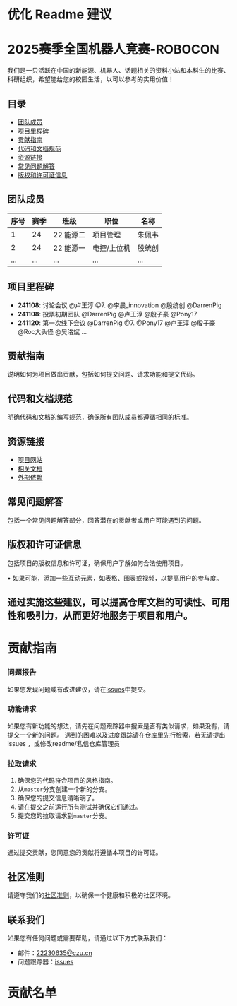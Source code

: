 # 优化 Readme 建议
# 2025赛季全国机器人竞赛-ROBOCON

我们是一只活跃在中国的新能源、机器人、话题相关的资料小站和本科生的比赛、科研组织，希望能给您的校园生活，以可以参考的实用价值！

## 目录

- [团队成员](#团队成员)
- [项目里程碑](#项目里程碑)
- [贡献指南](#贡献指南)
- [代码和文档规范](#代码和文档规范)
- [资源链接](#资源链接)
- [常见问题解答](#常见问题解答)
- [版权和许可证信息](#版权和许可证信息)

## 团队成员

| 序号 | 赛季 | 班级 | 职位 | 名称 |
| --- | --- | --- | --- | --- |
| 1 | 24 | 22 能源二 | 项目管理 | 朱佩韦 |
| 2 | 24 | 22 能源一 | 电控/上位机 | 殷统创 |
| ... | ... | ... | ... | ... |

## 项目里程碑

- **241108**: 讨论会议 @卢王淳 @7. @李晨_innovation @殷统创 @DarrenPig
- **241108**: 投票初期团队 @DarrenPig @卢王淳 @殷子豪 @Pony17
- **241120**: 第一次线下会议 @DarrenPig @7. @Pony17 @卢王淳 @殷子豪 @Roc大头怪 @吴洛斌 ...

## 贡献指南

说明如何为项目做出贡献，包括如何提交问题、请求功能和提交代码。

## 代码和文档规范

明确代码和文档的编写规范，确保所有团队成员都遵循相同的标准。

## 资源链接

- [项目网站](#)
- [相关文档](#)
- [外部依赖](#)

## 常见问题解答

包括一个常见问题解答部分，回答潜在的贡献者或用户可能遇到的问题。

## 版权和许可证信息

包括项目的版权信息和许可证，确保用户了解如何合法使用项目。



• 如果可能，添加一些互动元素，如表格、图表或视频，以提高用户的参与度。

通过实施这些建议，可以提高仓库文档的可读性、可用性和吸引力，从而更好地服务于项目和用户。
---
# 贡献指南

### 问题报告
如果您发现问题或有改进建议，请在[issues](https://gitee.com/darrenpig/new_energy_coder_club/issues)中提交。

### 功能请求
如果您有新功能的想法，请先在问题跟踪器中搜索是否有类似请求，如果没有，请提交一个新的问题。
遇到的困难以及进度跟踪请在仓库里先行检索，若无请提出 issues ，或修改readme/私信仓库管理员

### 拉取请求
1. 确保您的代码符合项目的风格指南。
2. 从`master`分支创建一个新的分支。
3. 确保您的提交信息清晰明了。
4. 请在提交之前运行所有测试并确保它们通过。
5. 提交您的拉取请求到`master`分支。

### 许可证
通过提交贡献，您同意您的贡献将遵循本项目的许可证。

## 社区准则
请遵守我们的[社区准则](https://gitee.com/darrenpig/new_energy_coder_club/community)，以确保一个健康和积极的社区环境。

## 联系我们
如果您有任何问题或需要帮助，请通过以下方式联系我们：
- 邮件：22230635@czu.cn
- 问题跟踪器：[issues](https://gitee.com/darrenpig/new_energy_coder_club/issues)

# 贡献名单








